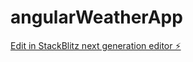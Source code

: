 # angularWeatherApp

[Edit in StackBlitz next generation editor ⚡️](https://stackblitz.com/~/github.com/vinnieDigital/angularWeatherApp)
